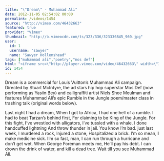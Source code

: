 ```yaml
---
title: "\"Dream\" - Muhammad Ali"
date: 2012-11-05 02:54:02 00:00
permalink: /videos/1454
source: "http://vimeo.com/46432663"
featured: true
provider: "Vimeo"
thumbnail: "http://b.vimeocdn.com/ts/323/336/323336845_960.jpg"
user:
  id: 1
  username: "sawyer"
  name: "Sawyer Hollenshead"
tags: ["muhammad ali","poetry","mos def"]
html: "<iframe src=\"http://player.vimeo.com/video/46432663\" width=\"1280\" height=\"720\" frameborder=\"0\" webkitAllowFullScreen mozallowfullscreen allowFullScreen></iframe>"
id: 1454
---
```


Dream is a commercial for Louis Vuitton’s Muhammad Ali campaign. Directed by Stuart McIntyre, the ad stars hip hop superstar Mos Def (now performing as Yasiin Bey) and calligraffiti artist Niels Shoe Meulman and features Muhammad Ali’s epic Rumble in the Jungle poem/master class in trashing talk (original words below).

Last night I had a dream, When I got to Africa,
I had one hell of a rumble.
I had to beat Tarzan’s behind first,
For claiming to be King of the Jungle.
For this fight, I’ve wrestled with alligators,
I’ve tussled with a whale.
I done handcuffed lightning
And throw thunder in jail.
You know I’m bad.
just last week, I murdered a rock,
Injured a stone, Hospitalized a brick.
I’m so mean, I make medicine sick.
I’m so fast, man,
I can run through a hurricane and don’t get wet.
When George Foreman meets me,
He’ll pay his debt.
I can drown the drink of water, and kill a dead tree.
Wait till you see Muhammad Ali.